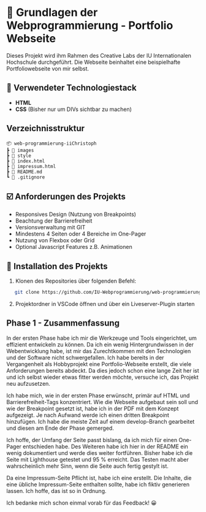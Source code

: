 # 🌌 Grundlagen der Webprogrammierung - Portfolio Webseite

Dieses Projekt wird ihm Rahmen des Creative Labs der IU Internationalen Hochschule durchgeführt. Die Webseite beinhaltet eine beispielhafte Portfoliowebseite von mir selbst.

## 🔧 Verwendeter Technologiestack

- **HTML**
- **CSS** (Bisher nur um DIVs sichtbar zu machen)

## Verzeichnisstruktur

    📦 web-programmierung-iiChristoph
    ┣ 📁 images
    ┣ 📁 style
    ┣ 📄 index.html
    ┣ 📄 impressum.html
    ┣ 📄 README.md
    ┗ 📄 .gitignore

## ☑️ Anforderungen des Projekts

- Responsives Design (Nutzung von Breakpoints)
- Beachtung der Barrierefreiheit
- Versionsverwaltung mit GIT
- Mindestens 4 Seiten oder 4 Bereiche im One-Pager
- Nutzung von Flexbox oder Grid
- Optional Javascript Features z.B. Animationen

## 💽 Installation des Projekts

1. Klonen des Repositories über folgenden Befehl:

```bash
   git clone https://github.com/IU-Webprogrammierung/web-programmierung-iiChristoph.git
```

2. Projektordner in VSCode öffnen und über ein Liveserver-Plugin starten

## Phase 1 - Zusammenfassung

In der ersten Phase habe ich mir die Werkzeuge und Tools eingerichtet, um effizient entwickeln zu können. Da ich ein wenig Hintergrundwissen in der Webentwicklung habe, ist mir das Zurechtkommen mit den Technologien und der Software nicht schwergefallen. Ich habe bereits in der Vergangenheit als Hobbyprojekt eine Portfolio-Webseite erstellt, die viele Anforderungen bereits abdeckt. Da dies jedoch schon eine lange Zeit her ist und ich selbst wieder etwas fitter werden möchte, versuche ich, das Projekt neu aufzusetzen.

Ich habe mich, wie in der ersten Phase erwünscht, primär auf HTML und Barrierefreiheit-Tags konzentriert. Wie die Webseite aufgebaut sein soll und wie der Breakpoint gesetzt ist, habe ich in der PDF mit dem Konzept aufgezeigt. Je nach Aufwand werde ich einen dritten Breakpoint hinzufügen. Ich habe die meiste Zeit auf einem develop-Branch gearbeitet und diesen am Ende der Phase gemerged.

Ich hoffe, der Umfang der Seite passt bislang, da ich mich für einen One-Pager entschieden habe. Des Weiteren habe ich hier in der README ein wenig dokumentiert und werde dies weiter fortführen. Bisher habe ich die Seite mit Lighthouse getestet und 95 % erreicht. Das Testen macht aber wahrscheinlich mehr Sinn, wenn die Seite auch fertig gestylt ist.

Da eine Impressum-Seite Pflicht ist, habe ich eine erstellt. Die Inhalte, die eine übliche Impressum-Seite enthalten sollte, habe ich fiktiv generieren lassen. Ich hoffe, das ist so in Ordnung.

Ich bedanke mich schon einmal vorab für das Feedback! 😀
